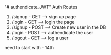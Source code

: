 "# authendicate_JWT" 
Auth Routes

1) /signup - GET --> sign up page
2) /login - GET --> login the page
3) /signup - POST --> Create new user in the DB
4) /login - POST --> authendicate the user
5) /logout - GET --> log a user


need to start with - 14th 